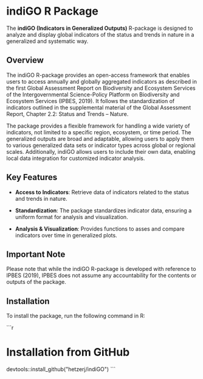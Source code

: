 # indiGO R Package

The **indiGO (Indicators in Generalized Outputs)** R-package is designed to analyze and display global indicators of the status and trends in nature in a generalized and systematic way.

## Overview

The indiGO R-package provides an open-access framework that enables users to access annually and globally aggregated indicators as described in the first Global Assessment Report on Biodiversity and Ecosystem Services of the Intergovernmental Science-Policy Platform on Biodiversity and Ecosystem Services (IPBES, 2019). It follows the standardization of indicators outlined in the supplemental material of the Global Assessment Report, Chapter 2.2: Status and Trends – Nature.

The package provides a flexible framework for handling a wide variety of indicators, not limited to a specific region, ecosystem, or time period. The generalized outputs are broad and adaptable, allowing users to apply them to various generalized data sets or indicator types across global or regional scales. Additionally, indiGO allows users to include their own data, enabling local data integration for customized indicator analysis.

## Key Features

-   **Access to Indicators**: Retrieve data of indicators related to the status and trends in nature.

-   **Standardization**: The package standardizes indicator data, ensuring a uniform format for analysis and visualization.

-   **Analysis & Visualization**: Provides functions to asses and compare indicators over time in generalized plots.

## Important Note

Please note that while the indiGO R-package is developed with reference to IPBES (2019), IPBES does not assume any accountability for the contents or outputs of the package.

## Installation

To install the package, run the following command in R:

\`\`\`r

# Installation from GitHub

devtools::install_github("hetzerj/indiGO") \`\`\`
